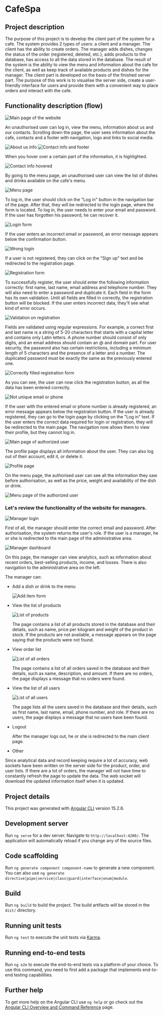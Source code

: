 # CafeSpa
## Project description
The purpose of this project is to develop the client part of the system for a cafe. The system provides 2 types of users: a client and a manager. The client has the ability to create orders. The manager adds dishes, changes the status of the order (registered, deleted, etc.), adds products to the database, has access to all the data stored in the database. The result of the system is the ability to view the menu and information about the cafe for the client, as well as keep track of available products and dishes for the manager. The client part is developed on the basis of the finished server part. 
The purpose of this work is to visualise the server side, create a user-friendly interface for users and provide them with a convenient way to place orders and interact with the cafe.

## Functionality description (flow)
![Main page of the website](https://github.com/khrystynadol/cafe-fe/assets/106964524/285fa2e0-bf2b-4faa-b283-44ac0b20dac8)

An unauthorised user can log in, view the menu, information about us and our contacts. 
Scrolling down the page, the user sees information about the cafe, contacts and a footer with navigation, logo and links to social media.

![About us info](https://github.com/khrystynadol/cafe-fe/assets/106964524/66f7a851-a5ef-4c05-96a2-a85f417beade)
![Contact info and footer](https://github.com/khrystynadol/cafe-fe/assets/106964524/9f9c5c82-46f8-4dfc-97a4-2f8f6992db3a)

When you hover over a certain part of the information, it is highlighted.

![Contact info hovered](https://github.com/khrystynadol/cafe-fe/assets/106964524/9114406d-3ca1-4e2e-ad2b-d1c22cd57e00)

By going to the menu page, an unauthorised user can view the list of dishes and drinks available on the cafe's menu.

![Menu page](https://github.com/khrystynadol/cafe-fe/assets/106964524/d58470d5-7d7a-498e-805e-959d1cbc4365)

To log in, the user should click on the "Log in" button in the navigation bar of the page. After that, they will be redirected to the login page, where the form is located. To log in, the user needs to enter your email and password. If the user has forgotten his password, he can recover it.

![Login form](https://github.com/khrystynadol/cafe-fe/assets/106964524/6304b5ce-f099-492e-b52a-e32479abd4b4)

If the user enters an incorrect email or password, an error message appears below the confirmation button.

![Wrong login](https://github.com/khrystynadol/cafe-fe/assets/106964524/242608d0-f9a3-46ef-ad14-a658f9d69d79)

If a user is not registered, they can click on the "Sign up" text and be redirected to the registration page.

![Registration form](https://github.com/khrystynadol/cafe-fe/assets/106964524/a3066bb1-ff0c-48cd-b72a-347ea6cbfb76)

To successfully register, the user should enter the following information correctly: first name, last name, email address and telephone number. They will also need to enter a password and duplicate it. Each field in the form has its own validation. Until all fields are filled in correctly, the registration button will be blocked. If the user enters incorrect data, they'll see what kind of error occurs.

![Validation on registration](https://github.com/khrystynadol/cafe-fe/assets/106964524/bf625e9d-85e7-4976-80a2-ee54fcce18f5)

Fields are validated using regular expressions. For example, a correct first and last name is a string of 5-20 characters that starts with a capital letter and contains only Latin letters. A phone number should consist of only digits, and an email address should contain an @ and domain part. For user security, the password also has certain restrictions, including a minimum length of 5 characters and the presence of a letter and a number. The duplicated password must be exactly the same as the previously entered one.

![Correctly filled registration form](https://github.com/khrystynadol/cafe-fe/assets/106964524/513749cb-2131-4c0e-8bbe-174a5848ff89)

As you can see, the user can now click the registration button, as all the data has been entered correctly.

![Not unique email or phone](https://github.com/khrystynadol/cafe-fe/assets/106964524/f99aaf5f-7b80-4577-a07e-299fbf937240)

If the user with the entered email or phone number is already registered, an error message appears below the registration button. If the user is already registered, they can go to the login page by clicking on the "Log in" text. 
If the user enters the correct data required for login or registration, they will be redirected to the main page. The navigation now allows them to view their profile, but they cannot log in.

![Main page of authorized user](https://github.com/khrystynadol/cafe-fe/assets/106964524/3207143e-bb7d-4242-8ef6-7e73c35ff357)

The profile page displays all information about the user. They can also log out of their account, edit it, or delete it.

![Profile page](https://github.com/khrystynadol/cafe-fe/assets/106964524/1e3744c2-5ac1-4bff-a126-250ead07cb97)

On the menu page, the authorised user can see all the information they saw before authorisation, as well as the price, weight and availability of the dish or drink.

![Menu page of the authorized user](https://github.com/khrystynadol/cafe-fe/assets/106964524/65a2adac-e539-45cf-9cfa-79721f2a09cd)

### Let's review the functionality of the website for managers.

![Manager login](https://github.com/khrystynadol/cafe-fe/assets/106964524/4d851c0f-b178-4363-9b94-4801349bac31)

First of all, the manager should enter the correct email and password. After authorisation, the system returns the user's role. If the user is a manager, he or she is redirected to the main page of the administrative area.

![Manager dashboard](https://github.com/khrystynadol/cafe-fe/assets/106964524/93487a12-9e6d-42f0-ab91-3ab5417e8d30)

On this page, the manager can view analytics, such as information about recent orders, best-selling products, income, and losses. There is also navigation to the administrative area on the left. 

The manager can: 

- Add a dish or drink to the menu
  
  ![Add item form](https://github.com/khrystynadol/cafe-fe/assets/106964524/a72f54f0-3a1e-4bc0-ba8f-c18c567db0e7)

- View the list of products
  
  ![List of products](https://github.com/khrystynadol/cafe-fe/assets/106964524/f6ba2b8d-034a-4704-aad1-849412e6294a)

  The page contains a list of all products stored in the database and their details, such as name, price per kilogram and weight of the product in stock. If the products are not available, a message appears on the page saying that the products were not found.
  
- View order list

  ![List of all orders](https://github.com/khrystynadol/cafe-fe/assets/106964524/9c829167-752e-4262-a492-ed4aaed91ff0)

  The page contains a list of all orders saved in the database and their details, such as name, description, and amount. If there are no orders, the page displays a message that no orders were found.
  
- View the list of all users

  ![List of all users](https://github.com/khrystynadol/cafe-fe/assets/106964524/55f6b191-6f6e-4428-aa8a-5f5270da7dd2)

  The page lists all the users saved in the database and their details, such as first name, last name, email, phone number, and role. If there are no users, the page displays a message that no users have been found.
  
- Logout
  
  After the manager logs out, he or she is redirected to the main client page.
  
- Other
  
Since analytical data and record keeping require a lot of accuracy, web sockets have been written on the server side for the product, order, and user lists. If there are a lot of orders, the manager will not have time to constantly refresh the page to update the data. The web socket will download the updated information itself when it is updated.


## Project details
This project was generated with [Angular CLI](https://github.com/angular/angular-cli) version 15.2.6.

## Development server

Run `ng serve` for a dev server. Navigate to `http://localhost:4200/`. The application will automatically reload if you change any of the source files.

## Code scaffolding

Run `ng generate component component-name` to generate a new component. You can also use `ng generate directive|pipe|service|class|guard|interface|enum|module`.

## Build

Run `ng build` to build the project. The build artifacts will be stored in the `dist/` directory.

## Running unit tests

Run `ng test` to execute the unit tests via [Karma](https://karma-runner.github.io).

## Running end-to-end tests

Run `ng e2e` to execute the end-to-end tests via a platform of your choice. To use this command, you need to first add a package that implements end-to-end testing capabilities.

## Further help

To get more help on the Angular CLI use `ng help` or go check out the [Angular CLI Overview and Command Reference](https://angular.io/cli) page.
